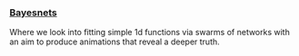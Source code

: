 
### [Bayesnets](https://martinisandresearch.github.io/bayesnets/intro.html)

Where we look into fitting simple 1d functions via swarms of networks with an aim to produce animations that reveal a deeper truth.

